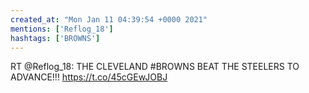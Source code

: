 ```yaml
---
created_at: "Mon Jan 11 04:39:54 +0000 2021"
mentions: ['Reflog_18']
hashtags: ['BROWNS']
---
```


RT @Reflog_18: THE CLEVELAND #BROWNS BEAT THE STEELERS TO ADVANCE!!! https://t.co/45cGEwJOBJ
